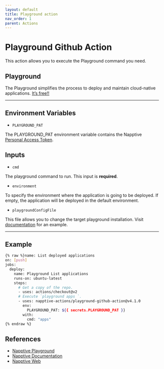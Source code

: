 ```yaml
---
layout: default
title: Playground action
nav_order: 1
parent: Actions
---
```


# Playground Github Action

This action allows you to execute the Playground command you need.

## Playground

The Playground simplifies the process to deploy and maintain cloud-native applications. [It’s free!!](https://playground.napptive.dev)

---

## Environment Variables

* `PLAYGROUND_PAT`

The PLAYGROUND_PAT environment variable contains the Napptive [Personal Access Token](../index.md/#personal-access-token).

## Inputs

* `cmd`

The playground command to run. This input is **required**.

* `environment`

To specify the environment where the application is going to be deployed. If empty, the application will be deployed in the default environment.

* `playgroundConfigFile`

This file allows you to change the target playground installation. Visit [documentation](https://docs.napptive.com/playground/On_premise_configuration.html#configuration-file) for an example.

---

## Example

```bash
{% raw %}name: List deployed applications
on: [push]
jobs:
  deploy:
    name: Playground List applications
    runs-on: ubuntu-latest
    steps:
      # Get a copy of the repo.
      - uses: actions/checkout@v2
      # Execute `playground apps `.
      - uses: napptive-actions/playground-github-action@v4.1.0
        env:
          PLAYGROUND_PAT: ${{ secrets.PLAYGROUND_PAT }}
        with:
          cmd: "apps"
{% endraw %}
```

## References

* [Napptive Playground](https://playground.napptive.dev)
* [Napptive Documentation](https://docs.napptive.com/)
* [Napptive Web](https://napptive.com/)
